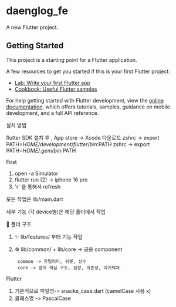# daenglog_fe

A new Flutter project.

## Getting Started

This project is a starting point for a Flutter application.

A few resources to get you started if this is your first Flutter project:

- [Lab: Write your first Flutter app](https://docs.flutter.dev/get-started/codelab)
- [Cookbook: Useful Flutter samples](https://docs.flutter.dev/cookbook)

For help getting started with Flutter development, view the
[online documentation](https://docs.flutter.dev/), which offers tutorials,
samples, guidance on mobile development, and a full API reference.

설치 방법

flutter SDK 설치 후 , App store -> Xcode 다운로드
zshrc -> export PATH=$HOME/development/flutter/bin:$PATH
zshrc -> export PATH=$HOME/.gem/bin:$PATH

First
1. open -a Simulator
2. flutter run (2) -> iphone 16 pro
3. 'r' 을 통해서 refresh

모든 작업은
lib/main.dart 

세부 기능 (각 device별)은 해당 폴더에서 작업

📁 폴더 구조
1. ✨ lib/features/ 부터 기능 작업
2. ⚙️ lib/common/ + lib/core -> 공용 component

        common -> 유틸리티, 위젯, 상수
        core -> 앱의 핵심 구조, 설정, 의존성, 아키텍쳐
    
Flutter 
1. 기본적으로 파일명->  snacke_case.dart (camelCase 사용 x)
2. 클래스명 -> PascalCase
